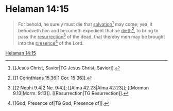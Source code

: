 # Helaman 14:15

> For behold, he surely must die that <u>salvation</u>[^a] may come; yea, it behooveth him and becometh expedient that he <u>dieth</u>[^b], to bring to pass the <u>resurrection</u>[^c] of the dead, that thereby men may be brought into the <u>presence</u>[^d] of the Lord.

[Helaman 14:15](https://www.churchofjesuschrist.org/study/scriptures/bofm/hel/14?lang=eng&id=p15#p15)


[^a]: [[Jesus Christ, Savior|TG Jesus Christ, Savior]].  
[^b]: [[1 Corinthians 15.36|1 Cor. 15:36]].  
[^c]: [[2 Nephi 9.4|2 Ne. 9:4]]; [[Alma 42.23|Alma 42:23]]; [[Mormon 9.13|Morm. 9:13]]. [[Resurrection|TG Resurrection]].  
[^d]: [[God, Presence of|TG God, Presence of]].  
